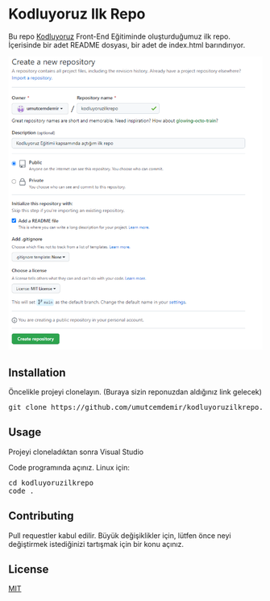 # Kodluyoruz Ilk Repo
Bu repo [Kodluyoruz](https://kodluyoruz.org/tr/kodluyoruz/) Front-End Eğitiminde oluşturduğumuz ilk repo. İçerisinde bir adet README dosyası, bir adet de index.html barındırıyor.

![Image](proje_gorseli.png)

## Installation

Öncelikle projeyi clonelayın. (Buraya sizin reponuzdan aldığınız link gelecek)

<pre>
git clone https://github.com/umutcemdemir/kodluyoruzilkrepo.git
</pre>

## Usage

Projeyi cloneladıktan sonra Visual Studio 

Code programında açınız.
Linux için:

<pre>
cd kodluyoruzilkrepo
code .
</pre>

## Contributing
Pull requestler kabul edilir. Büyük değişiklikler için, lütfen önce neyi değiştirmek istediğinizi tartışmak için bir konu açınız.

## License
[MIT](https://choosealicense.com/licenses/mit/)